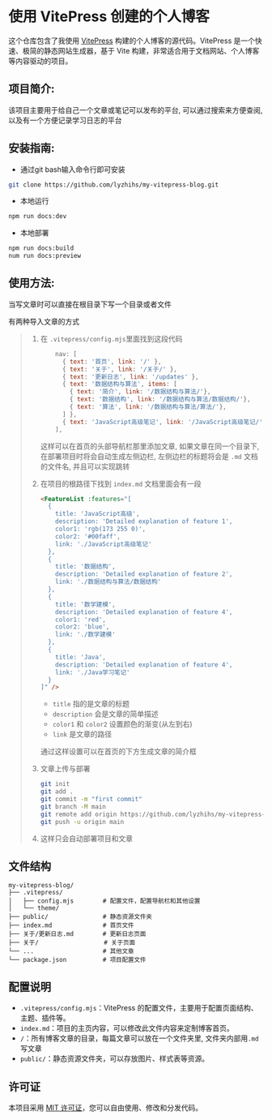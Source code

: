 # 使用 VitePress 创建的个人博客

这个仓库包含了我使用 [VitePress](https://vitepress.vuejs.org/) 构建的个人博客的源代码。VitePress 是一个快速、极简的静态网站生成器，基于 Vite 构建，非常适合用于文档网站、个人博客等内容驱动的项目。

## 项目简介:

该项目主要用于给自己一个文章或笔记可以发布的平台, 可以通过搜索来方便查阅, 以及有一个方便记录学习日志的平台

## 安装指南:

* 通过git bash输入命令行即可安装

```bash
git clone https://github.com/lyzhihs/my-vitepress-blog.git
```

* 本地运行

```bash
npm run docs:dev
```

* 本地部署

```bash
npm run docs:build
num run docs:preview
```

## 使用方法:

当写文章时可以直接在根目录下写一个目录或者文件

有两种导入文章的方式

> 1. 在 `.vitepress/config.mjs`里面找到这段代码
>
>    ```js
>        nav: [
>          { text: '首页', link: '/' },
>          { text: '关于', link: '/关于/' },
>          { text: '更新日志', link: '/updates' },
>          { text: '数据结构与算法', items: [
>            { text: '简介', link: '/数据结构与算法/'},
>            { text: '数据结构', link: '/数据结构与算法/数据结构/'},
>            { text: '算法', link: '/数据结构与算法/算法/'},
>          ] },
>          { text: 'JavaScript高级笔记', link: '/JavaScript高级笔记/' },
>        ],
>    ```
>
>    这样可以在首页的头部导航栏那里添加文章, 如果文章在同一个目录下, 在部署项目时将会自动生成左侧边栏, 左侧边栏的标题将会是 `.md` 文档的文件名, 并且可以实现跳转
>
> 2. 在项目的根路径下找到 `index.md` 文档里面会有一段
>
>    ```html
>    <FeatureList :features="[
>      { 
>        title: 'JavaScript高级', 
>        description: 'Detailed explanation of feature 1', 
>        color1: 'rgb(173 255 0)',
>        color2: '#00faff',  
>        link: './JavaScript高级笔记' 
>      },
>      { 
>        title: '数据结构', 
>        description: 'Detailed explanation of feature 2',
>        link: './数据结构与算法/数据结构'
>      },
>      { 
>        title: '数学建模', 
>        description: 'Detailed explanation of feature 4', 
>        color1: 'red', 
>        color2: 'blue',
>        link: './数学建模'
>      },
>      { 
>        title: 'Java', 
>        description: 'Detailed explanation of feature 4',
>        link: './Java学习笔记'
>      }
>    ]" />
>    ```
>
>    * `title` 指的是文章的标题
>    * `description` 会是文章的简单描述
>    * `color1` 和 `color2` 设置颜色的渐变(从左到右)
>    * `link` 是文章的路径
>
>    通过这样设置可以在首页的下方生成文章的简介框
>
> 3. 文章上传与部署
>
>    ```bash
>    git init
>    git add .
>    git commit -m "first commit"
>    git branch -M main
>    git remote add origin https://github.com/lyzhihs/my-vitepress-blog.git
>    git push -u origin main
>    ```
>
> 4. 这样只会自动部署项目和文章
>

## 文件结构

```
my-vitepress-blog/
├── .vitepress/
│   ├── config.mjs        # 配置文件，配置导航栏和其他设置
│   └── theme/
├── public/               # 静态资源文件夹
├── index.md              # 首页文件
├── 关于/更新日志.md        # 更新日志页面
├── 关于/                  # 关于页面
└── ...                   # 其他文章
└── package.json          # 项目配置文件
```

## 配置说明

- `.vitepress/config.mjs`：VitePress 的配置文件，主要用于配置页面结构、主题、插件等。
- `index.md`：项目的主页内容，可以修改此文件内容来定制博客首页。
- `/`：所有博客文章的目录，每篇文章可以放在一个文件夹里, 文件夹内部用`.md`写文章
- `public/`：静态资源文件夹，可以存放图片、样式表等资源。

## 许可证

本项目采用 [MIT 许可证](https://opensource.org/licenses/MIT)，您可以自由使用、修改和分发代码。